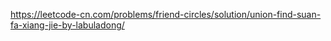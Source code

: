 https://leetcode-cn.com/problems/friend-circles/solution/union-find-suan-fa-xiang-jie-by-labuladong/
